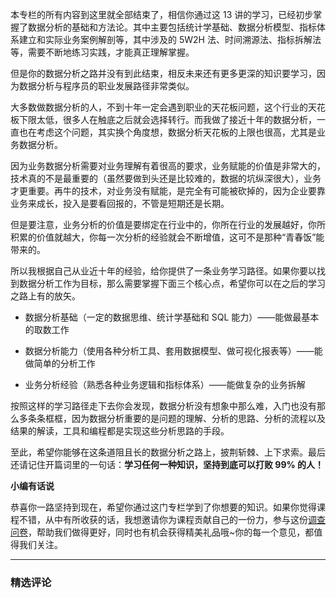 <p data-nodeid="47144" class="">本专栏的所有内容到这里就全部结束了，相信你通过这 13 讲的学习，已经初步掌握了数据分析的基础和方法论。其中主要包括统计学基础、数据分析模型、指标体系建立和实际业务案例解剖等，其中涉及的 5W2H 法、时间溯源法、指标拆解法等，需要不断地练习实践，才能真正理解掌握。</p>


<p data-nodeid="47011">但是你的数据分析之路并没有到此结束，相反未来还有更多更深的知识要学习，因为数据分析与程序员的职业发展路径非常类似。</p>
<p data-nodeid="47012">大多数做数据分析的人，不到十年一定会遇到职业的天花板问题，这个行业的天花板下限太低，很多人在触底之后就会选择转行。而我做了接近十年的数据分析，一直也在考虑这个问题，其实换个角度想，数据分析天花板的上限也很高，尤其是业务数据分析。</p>
<p data-nodeid="47013">因为业务数据分析需要对业务理解有着很高的要求，业务赋能的价值是非常大的，技术真的不是最重要的（虽然要做到头还是比较难的，数据的坑纵深很大），业务才更重要。再牛的技术，对业务没有赋能，是完全有可能被砍掉的，因为企业要靠业务来成长，投入是要看回报的，不管是短期还是长期。</p>
<p data-nodeid="47014">但是要注意，业务分析的价值是要绑定在行业中的，你所在行业的发展越好，你所积累的价值就越大，你每一次分析的经验就会不断增值，这可不是那种“青春饭”能带来的。</p>
<p data-nodeid="47015">所以我根据自己从业近十年的经验，给你提供了一条业务学习路径。如果你要以找到数据分析工作为目标，那么需要掌握下面三个核心点，希望你可以在之后的学习之路上有的放矢。</p>
<ul data-nodeid="47016">
<li data-nodeid="47017">
<p data-nodeid="47018">数据分析基础（一定的数据思维、统计学基础和 SQL 能力）——能做最基本的取数工作</p>
</li>
<li data-nodeid="47019">
<p data-nodeid="47020">数据分析能力（使用各种分析工具、套用数据模型、做可视化报表等）——能做简单的分析工作</p>
</li>
<li data-nodeid="47021">
<p data-nodeid="47022">业务分析经验（熟悉各种业务逻辑和指标体系）——能做复杂的业务拆解</p>
</li>
</ul>
<p data-nodeid="47023">按照这样的学习路径走下去你会发现，数据分析没有想象中那么难，入门也没有那么多条条框框，因为数据分析重要的是问题的理解、分析的思路、分析的流程以及结果的解读，工具和编程都是实现这些分析思路的手段。</p>
<p data-nodeid="47024">至此，希望你能够在这条道阻且长的数据分析之路上，披荆斩棘、上下求索。最后还请记住开篇词里的一句话：<strong data-nodeid="47042">学习任何一种知识，坚持到底可以打败 99% 的人！</strong></p>
<p data-nodeid="47025"><strong data-nodeid="47046">小编有话说</strong></p>
<p data-nodeid="47326" class="te-preview-highlight">恭喜你一路坚持到现在，希望你通过这门专栏学到了你想要的知识。如果你觉得课程不错，从中有所收获的话，我想邀请你为课程贡献自己的一份力，参与这份<a href="https://wj.qq.com/s2/7766189/76b6/" data-nodeid="47330">调查问卷</a>，帮助我们做得更好，同时也有机会获得精美礼品哦~你的每一个意见，都值得我们关注。</p>

---

### 精选评论


